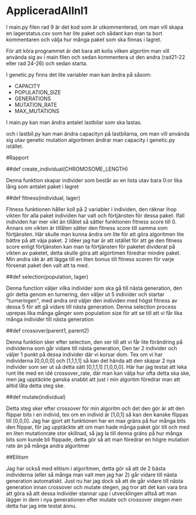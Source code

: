 # AppliceradAIInl1
I main.py filen rad 9 är det kod som är utkommenterad, om man vill skapa en lagerstatus.csv som har lite paket och sådant kan man ta bort kommentaren och välja hur många paket som ska finnas i lagret.

För att köra programmet är det bara att kolla vilken algortim man vill använda sig av i main filen och sedan kommentera ut den andra (rad21-22 eller rad 24-26) och sedan starta.

I genetic.py finns det lite variabler man kan ändra på såsom:
- CAPACITY
- POPULATION_SIZE
- GENERATIONS
- MUTATION_RATE
- MAX_MUTATIONS

I main.py kan man ändra antalet lastbilar som ska lastas.

och i lastbil.py kan man ändra capacityn på lastbilarna, om man vill använda sig utav genetic mutation algoritmen ändrar man capacity i genetic.py istället.


#Rapport

##def create_individual(CHROMOSOME_LENGTH)

Denna funktion skapar individer som består av en lista utav bara 0:or lika lång som antalet paket i lagret

##def fitness(individual, lager)

Fitness funktionen håller koll på 2 variabler i individen, den räknar ihop vikten för alla paket individen har valt och förtjänsten för dessa paket. Ifall individen har mer vikt än tillåtet så sätter funktionen fitness score till 0. Annars om vikten är tillåten sätter den fitness score till samma som förtjänsten. Här skulle man kunna ändra om lite för att göra algoritmen lite bättre på att väja paket. 2 Idéer jag har är att istället för att ge den fitness score enligt förtjänsten kan man ta förtjänsten för paketet dividerat på vikten av paketet, detta skulle göra att algortimen föredrar mindre paket. Min andra idé är att lägga till en liten bonus till fitness scoren för varje försenat paket den valt att ta med.

##def selection(population, lager)

Denna function väljer vilka individer som ska gå till nästa generation, den gör detta genom en turnering, den väljer ut 5 individer och startar "turneringen", med andra ord väljer den individen med högst fitness av dessa 5 för att gå vidare till nästa generation. Denna selection process uprepas lika många gånger som population size för att se till att vi får lika många individer till nästa generation

##def crossover(parent1, parent2)

Denna funktion sker efter selection, den ser till att vi får lite förändring på individerna som går vidare till nästa generation, Den tar 2 individer och väljer 1 punkt på dessa individer där vi korsar dom. Tex om vi har individerna [0,0,0,0] och [1,1,1,1] så kan det hända att den skapar 2 nya individer som ser ut så detta sätt [0,1,1,1] [1,0,0,0]. Här har jag testat att leka runt lite med en idé crossover_rate, där man kan välja hur ofta detta ska ske, men jag upptäckte ganska snabbt att just i min algortim föredrar man att alltid låta detta steg ske.

##def mutate(individual)

Detta steg sker efter crossover för min algoritm och det den gör är att den flippar bits i en individ, tex om en individ är [1,0,1] så kan den kanske flippas till [0,0,0]. Jag har gjort att funktionen har en max gräns på hur många bits den flippar, för jag upptäckte att om man hade många paket gör till och med en liten mutationrate stor skillnad, så jag la till denna gräns på hur många bits som kunde bli flippade, detta gör så att man föredrar en högre mutation rate än på många andra algoritmer

##Elitism

Jag har också med elitism i algoritmen, detta gör så att de 2 bästa individerna (eller så många man valt men jag har 2) går vidare till nästa generation automatiskt. Just nu har jag dock så att de går vidare till nästa generation innan crossover och mutate stegen, jag tror att det kan vara bra att göra så att dessa individer stannar upp i utvecklingen alltså att man lägger in dem i nya generationen efter mutate och crossover stegen men detta har jag inte testat ännu.